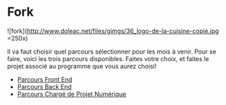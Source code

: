 # Fork

![fork](http://www.doleac.net/files/gimgs/36_logo-de-la-cuisine-copie.jpg =250x)

Il va faut choisir quel parcours sélectionner pour les mois à venir. 
Pour se faire, voici les trois parcours disponibles. Faites votre choix, et faites le projet associé au programme que vous aurez choisi!

* [Parcours Front End](FrontEnd.md)
* [Parcours Back End](BackEnd.md)
* [Parcours Chargé de Projet Numérique](ChargeProjetNumerique.md)
